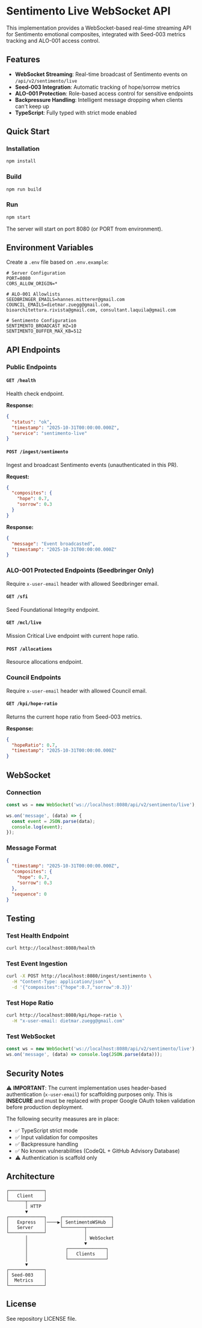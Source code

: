 # Sentimento Live WebSocket API

This implementation provides a WebSocket-based real-time streaming API for Sentimento emotional composites, integrated with Seed-003 metrics tracking and ALO-001 access control.

## Features

- **WebSocket Streaming**: Real-time broadcast of Sentimento events on `/api/v2/sentimento/live`
- **Seed-003 Integration**: Automatic tracking of hope/sorrow metrics
- **ALO-001 Protection**: Role-based access control for sensitive endpoints
- **Backpressure Handling**: Intelligent message dropping when clients can't keep up
- **TypeScript**: Fully typed with strict mode enabled

## Quick Start

### Installation

```bash
npm install
```

### Build

```bash
npm run build
```

### Run

```bash
npm start
```

The server will start on port 8080 (or PORT from environment).

## Environment Variables

Create a `.env` file based on `.env.example`:

```env
# Server Configuration
PORT=8080
CORS_ALLOW_ORIGIN=*

# ALO-001 Allowlists
SEEDBRINGER_EMAILS=hannes.mitterer@gmail.com
COUNCIL_EMAILS=dietmar.zuegg@gmail.com, bioarchitettura.rivista@gmail.com, consultant.laquila@gmail.com

# Sentimento Configuration
SENTIMENTO_BROADCAST_HZ=10
SENTIMENTO_BUFFER_MAX_KB=512
```

## API Endpoints

### Public Endpoints

#### `GET /health`
Health check endpoint.

**Response:**
```json
{
  "status": "ok",
  "timestamp": "2025-10-31T00:00:00.000Z",
  "service": "sentimento-live"
}
```

#### `POST /ingest/sentimento`
Ingest and broadcast Sentimento events (unauthenticated in this PR).

**Request:**
```json
{
  "composites": {
    "hope": 0.7,
    "sorrow": 0.3
  }
}
```

**Response:**
```json
{
  "message": "Event broadcasted",
  "timestamp": "2025-10-31T00:00:00.000Z"
}
```

### ALO-001 Protected Endpoints (Seedbringer Only)

Require `x-user-email` header with allowed Seedbringer email.

#### `GET /sfi`
Seed Foundational Integrity endpoint.

#### `GET /mcl/live`
Mission Critical Live endpoint with current hope ratio.

#### `POST /allocations`
Resource allocations endpoint.

### Council Endpoints

Require `x-user-email` header with allowed Council email.

#### `GET /kpi/hope-ratio`
Returns the current hope ratio from Seed-003 metrics.

**Response:**
```json
{
  "hopeRatio": 0.7,
  "timestamp": "2025-10-31T00:00:00.000Z"
}
```

## WebSocket

### Connection

```javascript
const ws = new WebSocket('ws://localhost:8080/api/v2/sentimento/live');

ws.on('message', (data) => {
  const event = JSON.parse(data);
  console.log(event);
});
```

### Message Format

```json
{
  "timestamp": "2025-10-31T00:00:00.000Z",
  "composites": {
    "hope": 0.7,
    "sorrow": 0.3
  },
  "sequence": 0
}
```

## Testing

### Test Health Endpoint
```bash
curl http://localhost:8080/health
```

### Test Event Ingestion
```bash
curl -X POST http://localhost:8080/ingest/sentimento \
  -H "Content-Type: application/json" \
  -d '{"composites":{"hope":0.7,"sorrow":0.3}}'
```

### Test Hope Ratio
```bash
curl http://localhost:8080/kpi/hope-ratio \
  -H "x-user-email: dietmar.zuegg@gmail.com"
```

### Test WebSocket
```javascript
const ws = new WebSocket('ws://localhost:8080/api/v2/sentimento/live');
ws.on('message', (data) => console.log(JSON.parse(data)));
```

## Security Notes

⚠️ **IMPORTANT**: The current implementation uses header-based authentication (`x-user-email`) for scaffolding purposes only. This is **INSECURE** and must be replaced with proper Google OAuth token validation before production deployment.

The following security measures are in place:
- ✅ TypeScript strict mode
- ✅ Input validation for composites
- ✅ Backpressure handling
- ✅ No known vulnerabilities (CodeQL + GitHub Advisory Database)
- ⚠️ Authentication is scaffold only

## Architecture

```
┌─────────────┐
│   Client    │
└──────┬──────┘
       │ HTTP
       ▼
┌─────────────┐     ┌──────────────────┐
│   Express   │────▶│ SentimentoWSHub  │
│   Server    │     └────────┬─────────┘
└─────────────┘              │
       │                     │ WebSocket
       │                     ▼
       │              ┌──────────────┐
       │              │   Clients    │
       │              └──────────────┘
       ▼
┌─────────────┐
│ Seed-003    │
│  Metrics    │
└─────────────┘
```

## License

See repository LICENSE file.
